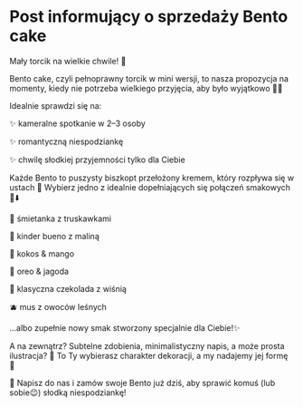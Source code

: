 # Post informujący o sprzedaży Bento cake

Mały torcik na wielkie chwile! 🎂

Bento cake, czyli pełnoprawny torcik w mini wersji, to nasza propozycja na momenty, kiedy nie potrzeba wielkiego przyjęcia, aby było wyjątkowo 🎉✨

Idealnie sprawdzi się na:

✨ kameralne spotkanie w 2–3 osoby

✨ romantyczną niespodziankę

✨ chwilę słodkiej przyjemności tylko dla Ciebie

Każde Bento to puszysty biszkopt przełożony kremem, który rozpływa się w ustach 🫠 Wybierz jedno z idealnie dopełniających się połączeń smakowych 🍰⬇️

🍓 śmietanka z truskawkami

🍫 kinder bueno z maliną

🥥 kokos & mango

🍪 oreo & jagoda

🍒 klasyczna czekolada z wiśnią

🫐 mus z owoców leśnych

…albo zupełnie nowy smak stworzony specjalnie dla Ciebie!✨

A na zewnątrz? Subtelne zdobienia, minimalistyczny napis, a może prosta ilustracja? 🤔 To Ty wybierasz charakter dekoracji, a my nadajemy jej formę 🎨

📩 Napisz do nas i zamów swoje Bento już dziś, aby sprawić komuś (lub sobie😉) słodką niespodziankę!